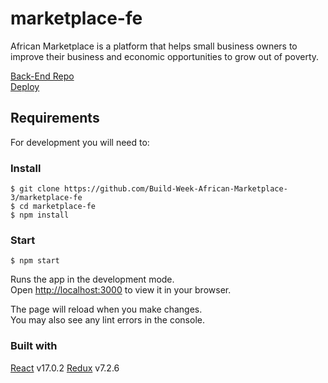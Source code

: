 # marketplace-fe

African Marketplace is a platform that helps small business owners to improve their business and economic opportunities to grow out of poverty.

[Back-End Repo](https://github.com/Build-Week-African-Marketplace-3/marketplace-be)\
[Deploy](https://marketplace-fe-iota.vercel.app/)

## Requirements

For development you will need to:

### Install

    $ git clone https://github.com/Build-Week-African-Marketplace-3/marketplace-fe
    $ cd marketplace-fe
    $ npm install

### Start

    $ npm start

Runs the app in the development mode.\
Open [http://localhost:3000](http://localhost:3000) to view it in your browser.

The page will reload when you make changes.\
You may also see any lint errors in the console.


### Built with

[React](https://reactjs.org/) v17.0.2
[Redux](https://redux.js.org/) v7.2.6
